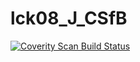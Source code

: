 # lck08_J_CSfB
<a href="https://scan.coverity.com/projects/wendyzhang1121-lck08_j_csfb">
  <img alt="Coverity Scan Build Status"
       src="https://scan.coverity.com/projects/9543/badge.svg"/>
</a>

